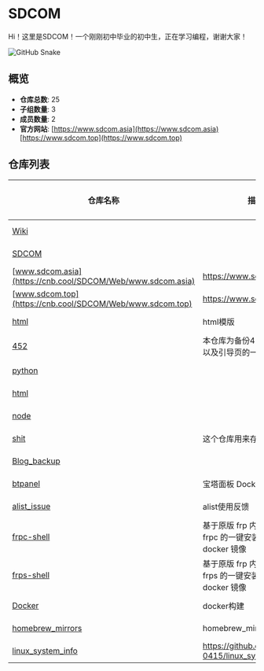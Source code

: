 # SDCOM 
Hi！这里是SDCOM！一个刚刚初中毕业的初中生，正在学习编程，谢谢大家！

![GitHub Snake](https://cdn.jsdmirror.cn/gh/SDCOM-0415/SDCOM-0415@main/out/github-snake.svg)

## 概览

- **仓库总数**: 25
- **子组数量**: 3
- **成员数量**: 2
- **官方网站**: [https://www.sdcom.asia](https://www.sdcom.asia) [https://www.sdcom.top](https://www.sdcom.top)

## 仓库列表

| 仓库名称 | 描述 | 主要语言 | 最后更新 | 星标数 | Fork数 |
|---------|------|---------|---------|-------|-------|
| [Wiki](https://cnb.cool/SDCOM/Web/Wiki) |  | HTML | 2025-06-20 | 0 | 0 |
| [SDCOM](https://cnb.cool/SDCOM/SDCOM) |  | Dockerfile | 2025-06-20 | 0 | 0 |
| [www.sdcom.asia](https://cnb.cool/SDCOM/Web/www.sdcom.asia) | https://www.sdcom.asia | CSS | 2025-04-01 | 1 | 1 |
| [www.sdcom.top](https://cnb.cool/SDCOM/Web/www.sdcom.top) | https://www.sdcom.asia | CSS | 2025-06-15 | 0 | 0 |
| [html](https://cnb.cool/SDCOM/Web/html) | html模版 | HTML | 2025-06-14 | 0 | 0 |
| [452](https://cnb.cool/SDCOM/Web/452) | 本仓库为备份452的日常图片以及引导页的一个仓库 | Vue | 2025-06-07 | 0 | 0 |
| [python](https://cnb.cool/SDCOM/moren/python) |  | gitignore | 2025-05-17 | 0 | 0 |
| [html](https://cnb.cool/SDCOM/moren/html) |  | gitignore | 2025-05-23 | 0 | 0 |
| [node](https://cnb.cool/SDCOM/moren/node) |  | Dockerfile | 2025-05-24 | 0 | 0 |
| [shit](https://cnb.cool/SDCOM/shit) | 这个仓库用来存放我写过的石 | SVG | 2025-03-30 | 1 | 0 |
| [Blog_backup](https://cnb.cool/SDCOM/Web/Blog_backup) |  | XML | 2025-05-02 | 1 | 0 |
| [btpanel](https://cnb.cool/SDCOM/btpanel) | 宝塔面板 Docker 镜像 | Shell | 2025-05-24 | 0 | 0 |
| [alist_issue](https://cnb.cool/SDCOM/alist_issue) | alist使用反馈 | Markdown | 2024-11-08 | 0 | 0 |
| [frpc-shell](https://cnb.cool/SDCOM/frpc-shell) | 基于原版 frp 内网穿透客户端 frpc 的一键安装卸载脚本和 docker 镜像 | Shell | 2025-04-25 | 0 | 0 |
| [frps-shell](https://cnb.cool/SDCOM/frps-shell) | 基于原版 frp 内网穿透服务端 frps 的一键安装卸载脚本和 docker 镜像 | Shell | 2025-04-25 | 0 | 0 |
| [Docker](https://cnb.cool/SDCOM/Docker) | docker构建 | Shell | 2024-11-02 | 0 | 0 |
| [homebrew_mirrors](https://cnb.cool/SDCOM/homebrew_mirrors) | homebrew_mirrors | Shell | 2025-01-26 | 0 | 0 |
| [linux_system_info](https://cnb.cool/SDCOM/linux_system_info) | https://github.com/SDCOM-0415/linux_system_info | License | 2024-11-28 | 0 | 0 |

